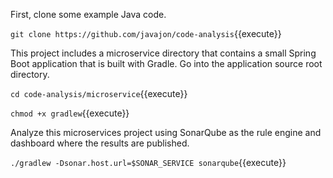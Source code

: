 First, clone some example Java code.

`git clone https://github.com/javajon/code-analysis`{{execute}}

This project includes a microservice directory that contains a small Spring Boot application that is built with Gradle. Go into the application source root directory.

`cd code-analysis/microservice`{{execute}}

`chmod +x gradlew`{{execute}}

Analyze this microservices project using SonarQube as the rule engine and dashboard where the results are published.

`./gradlew -Dsonar.host.url=$SONAR_SERVICE sonarqube`{{execute}}
